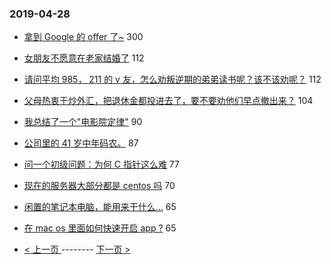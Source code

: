 ### 2019-04-28 
- [拿到 Google 的 offer 了~](https://www.v2ex.com/t/559439) 300
- [女朋友不愿意在老家结婚了](https://www.v2ex.com/t/559533) 112
- [请问平均 985， 211 的 v 友，怎么劝叛逆期的弟弟读书呢？该不该劝呢？](https://www.v2ex.com/t/559295) 112
- [父母热衷于炒外汇，把退休金都投进去了，要不要劝他们早点撤出来？](https://www.v2ex.com/t/559369) 104
- [我总结了一个"电影院定律"](https://www.v2ex.com/t/559300) 90
- [公司里的 41 岁中年码农。](https://www.v2ex.com/t/559384) 87
- [问一个初级问题：为何 C 指针这么难](https://www.v2ex.com/t/559289) 77
- [现在的服务器大部分都是 centos 吗](https://www.v2ex.com/t/559299) 70
- [闲置的笔记本电脑，能用来干什么…](https://www.v2ex.com/t/559451) 65
- [在 mac os 里面如何快速开启 app ?](https://www.v2ex.com/t/559273) 65 

- [ < 上一页 ](https://github.com/able8/v2ex-hot-record/blob/master/2019-04-27.md) -------- [ 下一页 > ](https://github.com/able8/v2ex-hot-record/blob/master/2019-04-29.md)